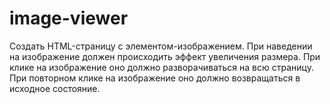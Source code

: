 # image-viewer

Создать HTML-страницу с элементом-изображением. При наведении на изображение должен происходить эффект увеличения размера. При клике на изображение оно должно разворачиваться на всю страницу. При повторном клике на изображение оно должно возвращаться в исходное состояние.